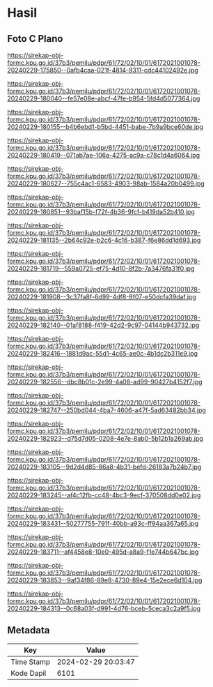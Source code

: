 # Hasil

## Foto C Plano

https://sirekap-obj-formc.kpu.go.id/37b3/pemilu/pdpr/61/72/02/10/01/6172021001078-20240229-175850--0afb4caa-021f-4814-9311-cdc44102492e.jpg

https://sirekap-obj-formc.kpu.go.id/37b3/pemilu/pdpr/61/72/02/10/01/6172021001078-20240229-180040--fe57e08e-abcf-47fe-b954-5fd4d5077364.jpg

https://sirekap-obj-formc.kpu.go.id/37b3/pemilu/pdpr/61/72/02/10/01/6172021001078-20240229-180155--b4b6ebd1-b5bd-4451-babe-7b9a9bce60de.jpg

https://sirekap-obj-formc.kpu.go.id/37b3/pemilu/pdpr/61/72/02/10/01/6172021001078-20240229-180419--071ab7ae-106a-4275-ac9a-c78c1d4a6064.jpg

https://sirekap-obj-formc.kpu.go.id/37b3/pemilu/pdpr/61/72/02/10/01/6172021001078-20240229-180627--755c4ac1-6583-4903-98ab-1584a20b0499.jpg

https://sirekap-obj-formc.kpu.go.id/37b3/pemilu/pdpr/61/72/02/10/01/6172021001078-20240229-180851--93baf15b-f72f-4b36-9fcf-b419da52b410.jpg

https://sirekap-obj-formc.kpu.go.id/37b3/pemilu/pdpr/61/72/02/10/01/6172021001078-20240229-181135--2b64c92e-b2c6-4c16-b387-f6e86dd1d693.jpg

https://sirekap-obj-formc.kpu.go.id/37b3/pemilu/pdpr/61/72/02/10/01/6172021001078-20240229-181719--559a0725-ef75-4d10-8f2b-7a3476fa31f0.jpg

https://sirekap-obj-formc.kpu.go.id/37b3/pemilu/pdpr/61/72/02/10/01/6172021001078-20240229-181908--3c37fa8f-6d99-4df8-8f07-e50dcfa39daf.jpg

https://sirekap-obj-formc.kpu.go.id/37b3/pemilu/pdpr/61/72/02/10/01/6172021001078-20240229-182140--01af8188-f419-42d2-9c97-04144b943732.jpg

https://sirekap-obj-formc.kpu.go.id/37b3/pemilu/pdpr/61/72/02/10/01/6172021001078-20240229-182416--1881d9ac-55d1-4c65-ae0c-4b1dc2b311e9.jpg

https://sirekap-obj-formc.kpu.go.id/37b3/pemilu/pdpr/61/72/02/10/01/6172021001078-20240229-182556--dbc8b01c-2e99-4a08-ad99-90427b4152f7.jpg

https://sirekap-obj-formc.kpu.go.id/37b3/pemilu/pdpr/61/72/02/10/01/6172021001078-20240229-182747--250bd044-4ba7-4606-a47f-5ad63482bb34.jpg

https://sirekap-obj-formc.kpu.go.id/37b3/pemilu/pdpr/61/72/02/10/01/6172021001078-20240229-182923--d75d7d05-0208-4e7e-8ab0-5b12b1a269ab.jpg

https://sirekap-obj-formc.kpu.go.id/37b3/pemilu/pdpr/61/72/02/10/01/6172021001078-20240229-183105--9d2d4d85-86a8-4b31-befd-26183a7b24b7.jpg

https://sirekap-obj-formc.kpu.go.id/37b3/pemilu/pdpr/61/72/02/10/01/6172021001078-20240229-183245--af4c12fb-cc48-4bc3-9ecf-370508dd0e02.jpg

https://sirekap-obj-formc.kpu.go.id/37b3/pemilu/pdpr/61/72/02/10/01/6172021001078-20240229-183431--50277755-791f-40bb-a93c-ff94aa367a65.jpg

https://sirekap-obj-formc.kpu.go.id/37b3/pemilu/pdpr/61/72/02/10/01/6172021001078-20240229-183711--af4458e8-10e0-495d-a8a9-f1e744b647bc.jpg

https://sirekap-obj-formc.kpu.go.id/37b3/pemilu/pdpr/61/72/02/10/01/6172021001078-20240229-183853--9af34f86-89e8-4730-89e4-15e2ece6d104.jpg

https://sirekap-obj-formc.kpu.go.id/37b3/pemilu/pdpr/61/72/02/10/01/6172021001078-20240229-184313--0c68a03f-d991-4d76-bceb-5ceca3c2a9f5.jpg


## Metadata

| Key        | Value               |
| ---------- | ------------------- |
| Time Stamp | 2024-02-29 20:03:47 |
| Kode Dapil | 6101                |



